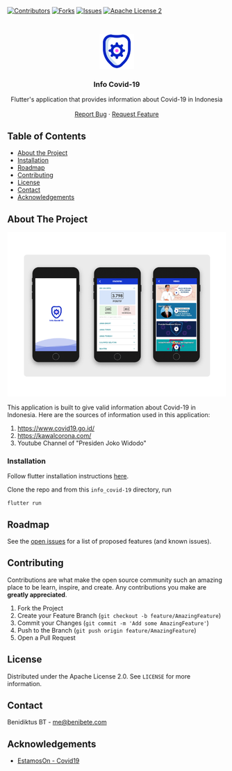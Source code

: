 [![Contributors][contributors-shield]][contributors-url]
[![Forks][forks-shield]][forks-url]
[![Issues][issues-shield]][issues-url]
[![Apache License 2][license-shield]][license-url]



<!-- PROJECT LOGO -->
<br />
<p align="center">
  <a href="https://github.com/benibete/info_covid-19">
    <img src="images/logo.png" alt="Logo" width="80" height="80">
  </a>

  <h3 align="center">Info Covid-19</h3>

  <p align="center">
    Flutter's application that provides information about Covid-19 in Indonesia
    <br />
    <br />
    <a href="https://github.com/benibete/info_covid-19/issues">Report Bug</a>
    ·
    <a href="https://github.com/benibete/info_covid-19/issues">Request Feature</a>
  </p>
</p>



<!-- TABLE OF CONTENTS -->
## Table of Contents

* [About the Project](#about-the-project)
* [Installation](#installation)
* [Roadmap](#roadmap)
* [Contributing](#contributing)
* [License](#license)
* [Contact](#contact)
* [Acknowledgements](#acknowledgements)



<!-- ABOUT THE PROJECT -->
## About The Project

[![Product Name Screen Shot][product-screenshot]](https://github.com/benibete/info_covid-19)

This application is built to give valid information about Covid-19 in Indonesia. Here are the sources of information used in this application:

1. https://www.covid19.go.id/ 
2. https://kawalcorona.com/
3. Youtube Channel of "Presiden Joko Widodo"



### Installation

Follow flutter installation instructions [here](https://flutter.dev/docs/get-started/install).

Clone the repo and from this `info_covid-19` directory, run

```
flutter run
```



<!-- ROADMAP -->
## Roadmap

See the [open issues](https://github.com/benibete/info_covid-19/issues) for a list of proposed features (and known issues).



<!-- CONTRIBUTING -->
## Contributing

Contributions are what make the open source community such an amazing place to be learn, inspire, and create. Any contributions you make are **greatly appreciated**.

1. Fork the Project
2. Create your Feature Branch (`git checkout -b feature/AmazingFeature`)
3. Commit your Changes (`git commit -m 'Add some AmazingFeature'`)
4. Push to the Branch (`git push origin feature/AmazingFeature`)
5. Open a Pull Request



<!-- LICENSE -->
## License

Distributed under the Apache License 2.0. See `LICENSE` for more information.



<!-- CONTACT -->
## Contact

Benidiktus BT - me@benibete.com



<!-- ACKNOWLEDGEMENTS -->
## Acknowledgements
* [EstamosOn - Covid19](https://github.com/vostpt/covid19-mobile)





<!-- MARKDOWN LINKS & IMAGES -->
<!-- https://www.markdownguide.org/basic-syntax/#reference-style-links -->
[contributors-shield]: https://img.shields.io/github/contributors/benibete/info_covid-19.svg?style=flat-square
[contributors-url]: https://github.com/benibete/info_covid-19/graphs/contributors
[forks-shield]: https://img.shields.io/github/forks/benibete/info_covid-19.svg?style=flat-square
[forks-url]: https://github.com/benibete/info_covid-19/network/members
[stars-shield]: https://img.shields.io/github/stars/benibete/info_covid-19.svg?style=flat-square
[stars-url]: https://github.com/benibete/info_covid-19/stargazers
[issues-shield]: https://img.shields.io/github/issues/benibete/info_covid-19.svg?style=flat-square
[issues-url]: https://github.com/benibete/info_covid-19/issues
[license-shield]: https://img.shields.io/github/license/benibete/info_covid-19.svg?style=flat-square
[license-url]: https://github.com/benibete/info_covid-19/blob/master/LICENSE
[product-screenshot]: images/screenshot.png
